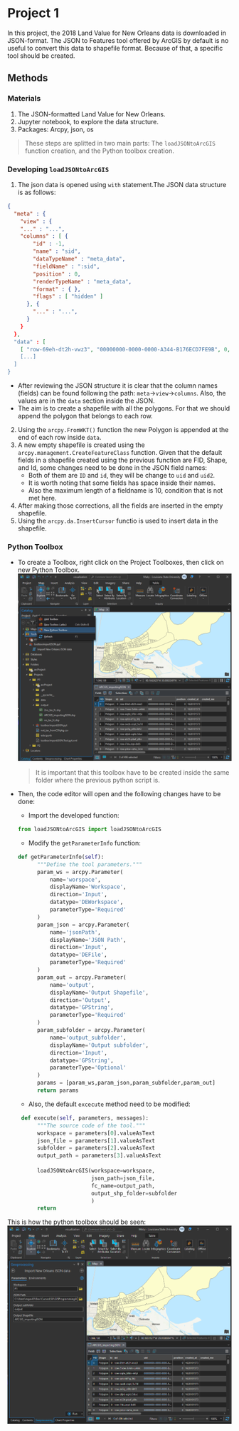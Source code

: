 # Project 1

In this project, the 2018 Land Value for New Orleans data is downloaded in JSON-format. The JSON to Features tool offered by ArcGIS by default is no useful to convert this data to shapefile format. Because of that, a specific tool should be created.

## Methods
### Materials
1. The JSON-formatted Land Value for New Orleans.
2. Jupyter notebook, to explore the data structure.
3. Packages: Arcpy, json, os

> These steps are splitted in two main parts: The `loadJSONtoArcGIS` function creation, and the Python toolbox creation.

### Developing `loadJSONtoArcGIS`
1. The json data is opened using `with` statement.The JSON data structure is as follows:
```json
{
  "meta" : { 
    "view" : {
    "..." : "...",
    "columns" : [ {
        "id" : -1,
        "name" : "sid",
        "dataTypeName" : "meta_data",
        "fieldName" : ":sid",
        "position" : 0,
        "renderTypeName" : "meta_data",
        "format" : { },
        "flags" : [ "hidden" ]
      }, {
        "..." : "...",
      }
    }
  },
  "data" : [ 
    [ "row-69eh-dt2h-vwz3", "00000000-0000-0000-A344-B176ECD7FE9B", 0, 1628101573, null, 1628101573, null, "{ }", "MULTIPOLYGON (((-90.092842237961 29.9693768329, ... ))),"101", "220710050002", "C", "3085170.5967876972", "7251.2480743083825"],
    [...]
  ]
}  
```
- After reviewing the JSON structure it is clear that the column names (fields) can be found following the path: `meta`->`view`->`columns`. Also, the values are in the `data` section inside the JSON.
- The aim is to create a shapefile with all the polygons. For that we should append the polygon that belongs to each row.
2. Using the `arcpy.FromWKT()` function the new Polygon is appended at the end of each row inside `data`.
3. A new empty shapefile is created using the `arcpy.management.CreateFeatureClass` function.
Given that the default fields in a shapefile created using the previous function are FID, Shape, and Id, some changes need to be done in the JSON field names:
    - Both of them are `ID` and `id`, they will be change to `uid` and `uid2`.
    - It is worth noting that some fields has space inside their names.
    - Also the maximum length of a fieldname is 10, condition that is not met here.
4. After making those corrections, all the fields are inserted in the empty shapefile.
5. Using the `arcpy.da.InsertCursor` functio is used to insert data in the shapefile.

### Python Toolbox
- To create a Toolbox, right click on the Project Toolboxes, then click on new Python Toolbox.
  ![](/img/createPyToolbox.png)
  > It is important that this toolbox have to be created inside the same folder where the previous python script is.
  
- Then, the code editor will open and the following changes have to be done:
  - Import the developed function:
  ```python
  from loadJSONtoArcGIS import loadJSONtoArcGIS
  ```
  - Modify the `getParameterInfo` function:
  ```python
  def getParameterInfo(self):
        """Define the tool parameters."""
        param_ws = arcpy.Parameter(
            name='worspace',
            displayName='Workspace',
            direction='Input',
            datatype='DEWorkspace',
            parameterType='Required'
        )
        param_json = arcpy.Parameter(
            name='jsonPath',
            displayName='JSON Path',
            direction='Input',
            datatype='DEFile',
            parameterType='Required'
        )
        param_out = arcpy.Parameter(
            name='output',
            displayName='Output Shapefile',
            direction='Output',
            datatype='GPString',
            parameterType='Required'
        )
        param_subfolder = arcpy.Parameter(
            name='output_subfolder',
            displayName='Output subfolder',
            direction='Input',
            datatype='GPString',
            parameterType='Optional'
        )
        params = [param_ws,param_json,param_subfolder,param_out]
        return params
  ```
  - Also, the default `excecute` method need to be modified:
  ```python
   def execute(self, parameters, messages):
        """The source code of the tool."""
        workspace = parameters[0].valueAsText
        json_file = parameters[1].valueAsText
        subfolder = parameters[2].valueAsText
        output_path = parameters[3].valueAsText
        
        loadJSONtoArcGIS(workspace=workspace,
                         json_path=json_file,
                         fc_name=output_path,
                         output_shp_folder=subfolder
                         )
        return
  ```
This is how the python toolbox should be seen:
![](/img/finalGUI.png)